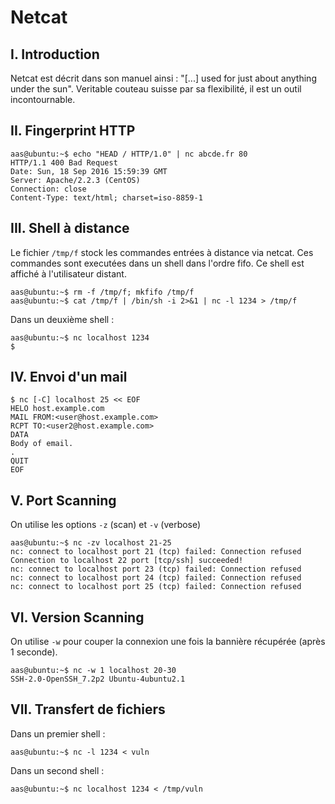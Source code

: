 # Netcat

## I. Introduction
Netcat est décrit dans son manuel ainsi : "[...] used for just about anything under the sun". Veritable couteau suisse par sa flexibilité, il est un outil incontournable.

## II. Fingerprint HTTP
```{r, engine='bash'}
aas@ubuntu:~$ echo "HEAD / HTTP/1.0" | nc abcde.fr 80
HTTP/1.1 400 Bad Request
Date: Sun, 18 Sep 2016 15:59:39 GMT
Server: Apache/2.2.3 (CentOS)
Connection: close
Content-Type: text/html; charset=iso-8859-1
```

## III. Shell à distance
Le fichier `/tmp/f` stock les commandes entrées à distance via netcat. Ces commandes sont executées dans un shell dans l'ordre fifo. Ce shell est affiché à l'utilisateur distant.
```{r, engine='bash'}
aas@ubuntu:~$ rm -f /tmp/f; mkfifo /tmp/f
aas@ubuntu:~$ cat /tmp/f | /bin/sh -i 2>&1 | nc -l 1234 > /tmp/f

```
Dans un deuxième shell :
```{r, engine='bash'}
aas@ubuntu:~$ nc localhost 1234
$ 
```

## IV. Envoi d'un mail
```{r, engine='bash'}
$ nc [-C] localhost 25 << EOF
HELO host.example.com
MAIL FROM:<user@host.example.com>
RCPT TO:<user2@host.example.com>
DATA
Body of email.
.
QUIT
EOF
```

## V. Port Scanning
On utilise les options `-z` (scan) et `-v` (verbose)
```{r, engine='bash'}
aas@ubuntu:~$ nc -zv localhost 21-25
nc: connect to localhost port 21 (tcp) failed: Connection refused
Connection to localhost 22 port [tcp/ssh] succeeded!
nc: connect to localhost port 23 (tcp) failed: Connection refused
nc: connect to localhost port 24 (tcp) failed: Connection refused
nc: connect to localhost port 25 (tcp) failed: Connection refused
```

## VI. Version Scanning
On utilise `-w` pour couper la connexion une fois la bannière récupérée (après 1 seconde).
```{r, engine='bash'}
aas@ubuntu:~$ nc -w 1 localhost 20-30
SSH-2.0-OpenSSH_7.2p2 Ubuntu-4ubuntu2.1
```

## VII. Transfert de fichiers
Dans un premier shell :
```{r, engine='bash'}
aas@ubuntu:~$ nc -l 1234 < vuln
```
Dans un second shell :
```{r, engine='bash'}
aas@ubuntu:~$ nc localhost 1234 < /tmp/vuln
```
